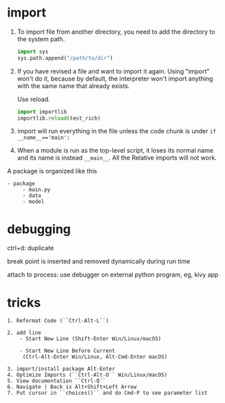 # import

1. To import file from another directory, you need to add the directory to the system path.

    ```python
   import sys
   sys.path.append("/path/to/dir")
    ```

2. If you have revised a file and want to import it again. Using "import" won't do it,
 because by default, the interpreter won't import anything with the same name that already exists. 

    Use reload.

    ```python
   import importlib
   importlib.reload(test_rich)
    ```

3. import will run everything in the file unless the code chunk is under `if __name__=='main':`

4. When a module is run as the top-level script, it loses its normal name and its name is instead `__main__`.
All the Relative imports will not work.

A package is organized like this

    - package
         - main.py
         - data
         - model

    
# debugging

ctrl+d: duplicate

break point is inserted and removed dynamically during run time

attach to process: use debugger on external python program, eg, kivy app

# tricks

	1. Reformat Code (``Ctrl-Alt-L``)

	2. add line
	 	- Start New Line (Shift-Enter Win/Linux/macOS)

		- Start New Line Before Current
	 	 (Ctrl-Alt-Enter Win/Linux, Alt-Cmd-Enter macOS)

	3. import/install package Alt-Enter
	4. Optimize Imports (``Ctrl-Alt-O`` Win/Linux/macOS)
	5. View documentation ``Ctrl-Q``
	6. Navigate | Back is Alt+Shift+Left Arrow
	7. Put cursor in ``choices()`` and do Cmd-P to see parameter list
